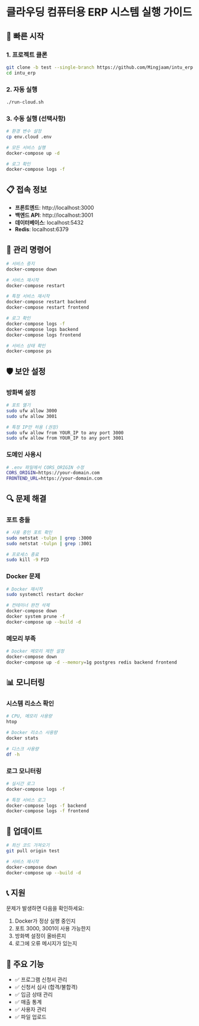 # 클라우딩 컴퓨터용 ERP 시스템 실행 가이드

## 🚀 빠른 시작

### 1. 프로젝트 클론
```bash
git clone -b test --single-branch https://github.com/Mingjaam/intu_erp.git
cd intu_erp
```

### 2. 자동 실행
```bash
./run-cloud.sh
```

### 3. 수동 실행 (선택사항)
```bash
# 환경 변수 설정
cp env.cloud .env

# 모든 서비스 실행
docker-compose up -d

# 로그 확인
docker-compose logs -f
```

## 📋 접속 정보

- **프론트엔드**: http://localhost:3000
- **백엔드 API**: http://localhost:3001
- **데이터베이스**: localhost:5432
- **Redis**: localhost:6379

## 🔧 관리 명령어

```bash
# 서비스 중지
docker-compose down

# 서비스 재시작
docker-compose restart

# 특정 서비스 재시작
docker-compose restart backend
docker-compose restart frontend

# 로그 확인
docker-compose logs -f
docker-compose logs backend
docker-compose logs frontend

# 서비스 상태 확인
docker-compose ps
```

## 🛡️ 보안 설정

### 방화벽 설정
```bash
# 포트 열기
sudo ufw allow 3000
sudo ufw allow 3001

# 특정 IP만 허용 (권장)
sudo ufw allow from YOUR_IP to any port 3000
sudo ufw allow from YOUR_IP to any port 3001
```

### 도메인 사용시
```bash
# .env 파일에서 CORS_ORIGIN 수정
CORS_ORIGIN=https://your-domain.com
FRONTEND_URL=https://your-domain.com
```

## 🔍 문제 해결

### 포트 충돌
```bash
# 사용 중인 포트 확인
sudo netstat -tulpn | grep :3000
sudo netstat -tulpn | grep :3001

# 프로세스 종료
sudo kill -9 PID
```

### Docker 문제
```bash
# Docker 재시작
sudo systemctl restart docker

# 컨테이너 완전 삭제
docker-compose down
docker system prune -f
docker-compose up --build -d
```

### 메모리 부족
```bash
# Docker 메모리 제한 설정
docker-compose down
docker-compose up -d --memory=1g postgres redis backend frontend
```

## 📊 모니터링

### 시스템 리소스 확인
```bash
# CPU, 메모리 사용량
htop

# Docker 리소스 사용량
docker stats

# 디스크 사용량
df -h
```

### 로그 모니터링
```bash
# 실시간 로그
docker-compose logs -f

# 특정 서비스 로그
docker-compose logs -f backend
docker-compose logs -f frontend
```

## 🔄 업데이트

```bash
# 최신 코드 가져오기
git pull origin test

# 서비스 재시작
docker-compose down
docker-compose up --build -d
```

## 📞 지원

문제가 발생하면 다음을 확인하세요:
1. Docker가 정상 실행 중인지
2. 포트 3000, 3001이 사용 가능한지
3. 방화벽 설정이 올바른지
4. 로그에 오류 메시지가 있는지

## 🎯 주요 기능

- ✅ 프로그램 신청서 관리
- ✅ 신청서 심사 (합격/불합격)
- ✅ 입금 상태 관리
- ✅ 매출 통계
- ✅ 사용자 관리
- ✅ 파일 업로드
